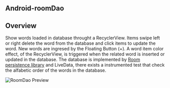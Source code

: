 ## Android-roomDao
## Overview
Show words loaded in database throught a RecyclerView. Items swipe left or right delete the word from the database and click items to update the word.
New words are ingresed by the Floating Button (+). A word item color effect, of the RecyclerView, is triggered when the related word is inserted or updated in the database.
The database is implemented by [Room persistence library](https://developer.android.com/training/data-storage/room/accessing-data) and LiveData, there exists a instrumented test that check the alfabetic order of the words in the database. 


![RoomDao Preview](https://rawgit.com/crisscaucott/Android-roomDao/master/screenshoots/roomWordsApk.gif)
